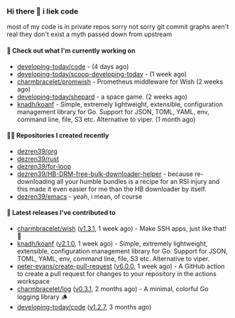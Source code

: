 ### Hi there 👋 i liek code
most of my code is in private repos sorry not sorry git commit graphs aren't real they don't exist a myth passed down from upstream

#### 👷 Check out what I'm currently working on

- [developing-today/code](https://github.com/developing-today/code) -  (4 days ago)
- [developing-today/scoop-developing-today](https://github.com/developing-today/scoop-developing-today) -  (1 week ago)
- [charmbracelet/promwish](https://github.com/charmbracelet/promwish) - Prometheus middleware for Wish (2 weeks ago)
- [developing-today/shepard](https://github.com/developing-today/shepard) - a space game. (2 weeks ago)
- [knadh/koanf](https://github.com/knadh/koanf) - Simple, extremely lightweight, extensible, configuration management library for Go. Support for JSON, TOML, YAML, env, command line, file, S3 etc. Alternative to viper. (1 month ago)

#### 👨‍💻 Repositories I created recently

- [dezren39/org](https://github.com/dezren39/org)
- [dezren39/rust](https://github.com/dezren39/rust)
- [dezren39/for-loop](https://github.com/dezren39/for-loop)
- [dezren39/HB-DRM-free-bulk-downloader-helper](https://github.com/dezren39/HB-DRM-free-bulk-downloader-helper) - because re-downloading all your humble bundles is a recipe for an RSI injury and this made it even easier for me than the HB downloader by itself.
- [dezren39/emacs](https://github.com/dezren39/emacs) - yeah, i mean, of course

#### 🚀 Latest releases I've contributed to

- [charmbracelet/wish](https://github.com/charmbracelet/wish) ([v1.3.1](https://github.com/charmbracelet/wish/releases/tag/v1.3.1), 1 week ago) - Make SSH apps, just like that! 💫
- [knadh/koanf](https://github.com/knadh/koanf) ([v2.1.0](https://github.com/knadh/koanf/releases/tag/v2.1.0), 1 week ago) - Simple, extremely lightweight, extensible, configuration management library for Go. Support for JSON, TOML, YAML, env, command line, file, S3 etc. Alternative to viper.
- [peter-evans/create-pull-request](https://github.com/peter-evans/create-pull-request) ([v6.0.0](https://github.com/peter-evans/create-pull-request/releases/tag/v6.0.0), 1 week ago) - A GitHub action to create a pull request for changes to your repository in the actions workspace
- [charmbracelet/log](https://github.com/charmbracelet/log) ([v0.3.1](https://github.com/charmbracelet/log/releases/tag/v0.3.1), 2 months ago) - A minimal, colorful Go logging library 🪵
- [developing-today/code](https://github.com/developing-today/code) ([v1.2.7](https://github.com/developing-today/code/releases/tag/v1.2.7), 3 months ago)
